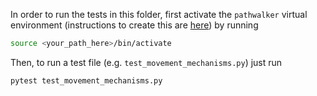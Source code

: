 In order to run the tests in this folder, first activate the `pathwalker` virtual environment (instructions to create this are [here](https://github.com/xesaad/pathwalker/blob/asaad_modifications_2/README.md)) by running
```bash
source <your_path_here>/bin/activate
```
Then, to run a test file (e.g. `test_movement_mechanisms.py`) just run
```bash
pytest test_movement_mechanisms.py
```